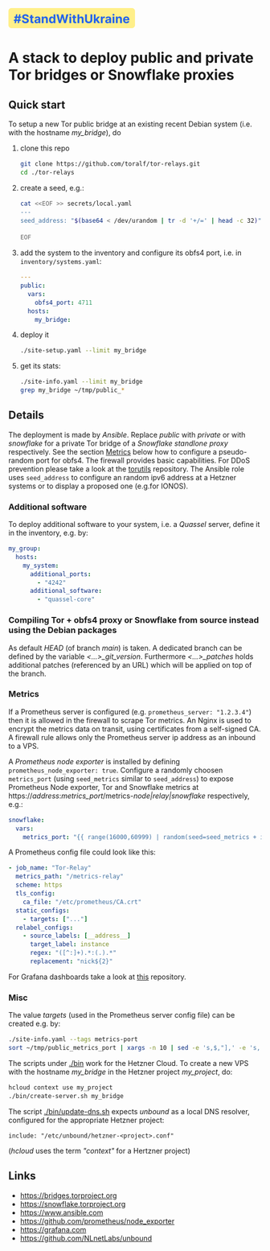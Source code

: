 [![StandWithUkraine](https://raw.githubusercontent.com/vshymanskyy/StandWithUkraine/main/badges/StandWithUkraine.svg)](https://github.com/vshymanskyy/StandWithUkraine/blob/main/docs/README.md)

# A stack to deploy public and private Tor bridges or Snowflake proxies

## Quick start

To setup a new Tor public bridge at an existing recent Debian system (i.e. with the hostname _my_bridge_), do

1. clone this repo

   ```bash
   git clone https://github.com/toralf/tor-relays.git
   cd ./tor-relays
   ```

1. create a seed, e.g.:

   ```bash
   cat <<EOF >> secrets/local.yaml
   ---
   seed_address: "$(base64 < /dev/urandom | tr -d '+/=' | head -c 32)"

   EOF
   ```

1. add the system to the inventory and configure its obfs4 port, i.e. in `inventory/systems.yaml`:

   ```yaml
   ---
   public:
     vars:
       obfs4_port: 4711
     hosts:
       my_bridge:
   ```

1. deploy it

   ```bash
   ./site-setup.yaml --limit my_bridge
   ```

1. get its stats:

   ```bash
   ./site-info.yaml --limit my_bridge
   grep my_bridge ~/tmp/public_*
   ```

## Details

The deployment is made by _Ansible_.
Replace _public_ with _private_ or with _snowflake_ for a private Tor bridge of a _Snowflake standlone proxy_ respectively.
See the section [Metrics](#metrics) below how to configure a pseudo-random port for obfs4.
The firewall provides basic capabilities.
For DDoS prevention please take a look at the [torutils](https://github.com/toralf/torutils) repository.
The Ansible role uses `seed_address` to configure an random ipv6 address at a Hetzner systems or to display a proposed one (e.g.for IONOS).

### Additional software

To deploy additional software to your system, i.e. a _Quassel_ server, define it in the inventory, e.g. by:

```yaml
my_group:
  hosts:
    my_system:
      additional_ports:
        - "4242"
      additional_software:
        - "quassel-core"
```

### Compiling Tor + obfs4 proxy or Snowflake from source instead using the Debian packages

As default _HEAD_ (of branch _main_) is taken.
A dedicated branch can be defined by the variable _<...>\_git_version_.
Furthermore _<...>\_patches_ holds additional patches (referenced by an URL) which will be applied on top of the branch.

### Metrics

If a Prometheus server is configured (e.g. `prometheus_server: "1.2.3.4"`) then it is allowed in the firewall to scrape Tor metrics.
An Nginx is used to encrypt the metrics data on transit, using certificates from a self-signed CA.
A firewall rule allows only the Prometheus server ip address as an inbound to a VPS.

A _Prometheus node exporter_ is installed by defining `prometheus_node_exporter: true`.
Configure a randomly choosen `metrics_port` (using `seed_metrics` similar to `seed_address`)
to expose Prometheus Node exporter, Tor and Snowflake metrics
at https://_address_:_metrics_port_/metrics-_node|relay|snowflake_ respectively, e.g.:

```yaml
snowflake:
  vars:
    metrics_port: "{{ range(16000,60999) | random(seed=seed_metrics + inventory_hostname + ansible_facts.default_ipv4.address + ansible_facts.default_ipv6.address) }}"
```

A Prometheus config file could look like this:

```yaml
- job_name: "Tor-Relay"
  metrics_path: "/metrics-relay"
  scheme: https
  tls_config:
    ca_file: "/etc/prometheus/CA.crt"
  static_configs:
    - targets: ["..."]
  relabel_configs:
    - source_labels: [__address__]
      target_label: instance
      regex: "([^:]+).*:(.).*"
      replacement: "nick${2}"
```

For Grafana dashboards take a look at [this](https://github.com/toralf/torutils/tree/main/dashboards) repository.

### Misc

The value _targets_ (used in the Prometheus server config file) can be created e.g. by:

```bash
./site-info.yaml --tags metrics-port
sort ~/tmp/public_metrics_port | xargs -n 10 | sed -e 's,$,"],' -e 's, ,"\, ",g' -e 's,^,- targets: [",'
```

The scripts under [./bin](./bin) work for the Hetzner Cloud.
To create a new VPS with the hostname _my_bridge_ in the Hetzner project _my_project_, do:

```bash
hcloud context use my_project
./bin/create-server.sh my_bridge
```

The script [./bin/update-dns.sh](./bin/update-dns.sh) expects _unbound_ as a local DNS resolver,
configured for the appropriate Hetzner project:

```config
include: "/etc/unbound/hetzner-<project>.conf"
```

(_hcloud_ uses the term _"context"_ for a Hertzner project)

## Links

- https://bridges.torproject.org
- https://snowflake.torproject.org
- https://www.ansible.com
- https://github.com/prometheus/node_exporter
- https://grafana.com
- https://github.com/NLnetLabs/unbound
